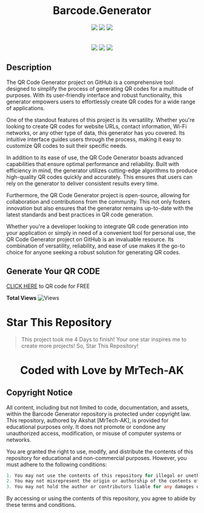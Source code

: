 <h1 align="center">Barcode.Generator</h1>

<p align="center"> 
  <img src="https://img.shields.io/github/stars/MrTech-AK/Barcode.Generator?style=for-the-badge&color=yellow">
  <img src="https://img.shields.io/github/forks/MrTech-AK/Barcode.Generator?color=cyan&style=for-the-badge&color=purple">
  <img src="https://img.shields.io/github/license/MrTech-AK/Barcode.Generator?style=for-the-badge&color=orange"><br>
<br>
<br>
  <img src="https://img.shields.io/badge/Author-MrTech.AK-purple?style=flat-square">
  <img src="https://img.shields.io/badge/Open%20Source-Yes-cyan?style=flat-square">
  <img src="https://img.shields.io/badge/Version-v1.0-cyan?style=flat-square">
  </p>

## Description
The QR Code Generator project on GitHub is a comprehensive tool designed to simplify the process of generating QR codes for a multitude of purposes. With its user-friendly interface and robust functionality, this generator empowers users to effortlessly create QR codes for a wide range of applications.

One of the standout features of this project is its versatility. Whether you're looking to create QR codes for website URLs, contact information, Wi-Fi networks, or any other type of data, this generator has you covered. Its intuitive interface guides users through the process, making it easy to customize QR codes to suit their specific needs.

In addition to its ease of use, the QR Code Generator boasts advanced capabilities that ensure optimal performance and reliability. Built with efficiency in mind, the generator utilizes cutting-edge algorithms to produce high-quality QR codes quickly and accurately. This ensures that users can rely on the generator to deliver consistent results every time.

Furthermore, the QR Code Generator project is open-source, allowing for collaboration and contributions from the community. This not only fosters innovation but also ensures that the generator remains up-to-date with the latest standards and best practices in QR code generation.

Whether you're a developer looking to integrate QR code generation into your application or simply in need of a convenient tool for personal use, the QR Code Generator project on GitHub is an invaluable resource. Its combination of versatility, reliability, and ease of use makes it the go-to choice for anyone seeking a robust solution for generating QR codes.

## Generate Your QR CODE
[CLICK HERE](https://barcode-generator-flax.vercel.app/) to QR code for FREE

**Total Views** ![Views](https://profile-counter.glitch.me/Barcode.Generator/count.svg) 

# Star This Repository
> This project took me 4 Days to finish! Your one star inspires me to create more projects! So, Star This Repository!

<h1 align="center">Coded with Love by MrTech-AK</h1>

## Copyright Notice

All content, including but not limited to code, documentation, and assets, within the Barcode Generator repository is protected under copyright law. This repository, authored by Akshat [MrTech-AK], is provided for educational purposes only. It does not promote or condone any unauthorized access, modification, or misuse of computer systems or networks.

You are granted the right to use, modify, and distribute the contents of this repository for educational and non-commercial purposes. However, you must adhere to the following conditions:
```go
1. You may not use the contents of this repository for illegal or unethical activities.
2. You may not misrepresent the origin or authorship of the contents of this repository.
3. You may not hold the author or contributors liable for any damages or legal issues arising from the use or misuse of the contents of this repository.
```
By accessing or using the contents of this repository, you agree to abide by these terms and conditions.
